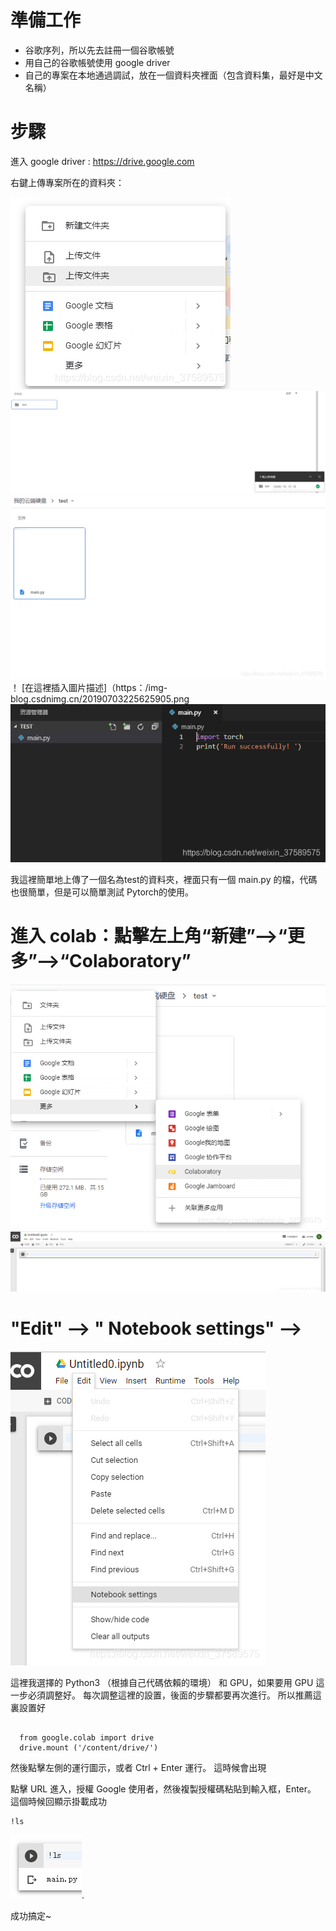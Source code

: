 # 準備工作
- 谷歌序列，所以先去註冊一個谷歌帳號
- 用自己的谷歌帳號使用 google driver 
- 自己的專案在本地通過調試，放在一個資料夾裡面（包含資料集，最好是中文名稱）
# 步驟
進入 google driver : https://drive.google.com

右鍵上傳專案所在的資料夾：

![image](09e3e7b3f4f97f13f0683c6262b061cf.png)
![image](6d5b17a2434dfaf201c8937f640859ae.png)
![image](4d37927a4ededb77836a7e92e4dfbcb0.png)
！ [在這裡插入圖片描述]（https：/img-blog.csdnimg.cn/20190703225625905.png
![image](50e94fca8deab91da2924ed5be31a3e5.png)

我這裡簡單地上傳了一個名為test的資料夾，裡面只有一個 main.py 的檔，代碼也很簡單，但是可以簡單測試 Pytorch的使用。
# 進入 colab：點擊左上角“新建”—->“更多”-->“Colaboratory”
![image](f59910d800495b82f1ffaab500684cd2.png)
![image](222b76b007840e17626fccf7a9c14148.png)
# "Edit" --> " Notebook settings" -->
![image](69a3755864c781d7925077f592e459ea.png)

這裡我選擇的 Python3 （根據自己代碼依賴的環境） 和 GPU，如果要用 GPU 這一步必須調整好。 每次調整這裡的設置，後面的步驟都要再次進行。 所以推薦這裏設置好
```

  from google.colab import drive 
  drive.mount ('/content/drive/')

```
然後點擊左側的運行圖示，或者 Ctrl + Enter 運行。 這時候會出現

點擊 URL 進入，授權 Google 使用者，然後複製授權碼粘貼到輸入框，Enter。 這個時候回顯示掛載成功
```
!ls
```
![image](d42ffb4e9c6b005b3a0bb3efb374dd28.png).

成功搞定~







